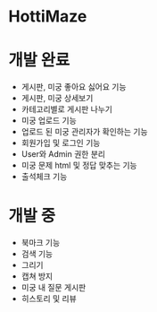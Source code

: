 # HottiMaze

# 개발 완료
- 게시판, 미궁 좋아요 싫어요 기능
- 게시판, 미궁 상세보기
- 카테고리별로 게시판 나누기
- 미궁 업로드 기능
- 업로드 된 미궁 관리자가 확인하는 기능
- 회원가입 및 로그인 기능
- User와 Admin 권한 분리
- 미궁 문제 html 및 정답 맞추는 기능
- 출석체크 기능

# 개발 중
- 북마크 기능
- 검색 기능
- 그리기
- 캡쳐 방지
- 미궁 내 질문 게시판
- 히스토리 및 리뷰
